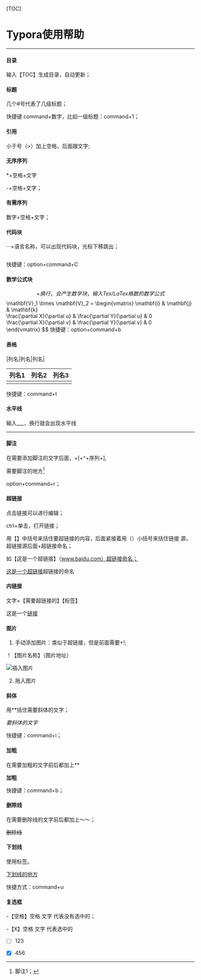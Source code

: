 [TOC]



# Typora使用帮助

___

#### 目录

输入【TOC】生成目录，自动更新；

#### 标题

几个#号代表了几级标题；

快捷键 command+数字，比如一级标题：command+1；

#### 引用

小于号（>）加上空格，后面跟文字;

#### 无序序列

*+空格+文字

-+空格+文字；

#### 有需序列

数字+空格+文字；

#### 代码块

···+语言名称，可以出现代码块，光标下移跳出；

```python

```

快捷键：option+command+C

#### 数学公式块

$$+换行，会产生数学块，输入Tex/LaTex格数的数学公式
$$
\mathbf{V}_1 \times \mathbf{V}_2 = \begin{vmatrix}
\mathbf{i} & \mathbf{j} & \mathbf{k} \
\frac{\partial X}{\partial u} & \frac{\partial Y}{\partial u} & 0 \
\frac{\partial X}{\partial v} & \frac{\partial Y}{\partial v} & 0 \
\end{vmatrix}
$$
快捷键：option+command+b

#### 表格

|列名|列名|列名|

| 列名1  | 列名2  | 列名3  |
| ---- | ---- | ---- |
|      |      |      |

快捷键：command+t



#### 水平线

输入___，换行就会出现水平线

___

#### 脚注

在需要添加脚注的文字后面，+[+^+序列+],

需要脚注的地方[^1]

option+command+r；

[^1]: 脚注1；

#### 超链接

点击链接可以进行编辑；

ctrl+单击，打开链接；

用【】中括号来括住要超链接的内容，后面紧接着用（）小括号来括住链接						源，超链接源后面+超链接命名；

如【这是一个超链接】（www.baidu.com）超链接命名；

[这是一个超链接](www.baidu.com)超链接的命名



#### 内链接

文字+【需要超链接的】【标签】

这是一个[链接][标签]

[标签]: www.baidu.com

#### 图片

1. 手动添加图片：类似于超链接，但是前面需要+!;

！【图片名称】（图片地址）

![插入图片](/Users/liyanan/Desktop/测试流程模拟图.png)

2. 拖入图片



#### 斜体

用**括住需要斜体的文字；

*要斜体的文字*

快捷键：command+i；



#### 加粗

在需要加粗的文字前后都加上**

**加粗**

快捷键：command+b；



#### 删除线

在需要删除线的文字前后都加上～～；

~~删除线~~



#### 下划线

使用标签。<u></u>

<u>下划线的地方</u>

快捷方式：command+u



#### 复选框

-【空格】空格 文字	代表没有选中的；

-【X】空格 文字		代表选中的

-[ ] 123


-[x] 456









